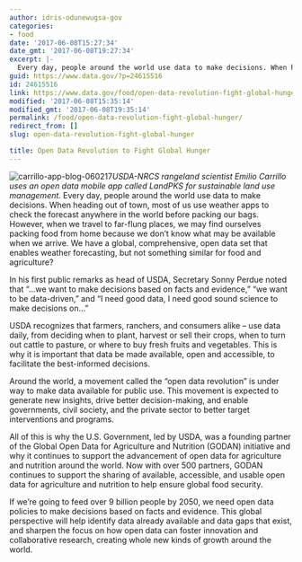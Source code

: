 ```yaml
---
author: idris-odunewugsa-gov
categories:
- food
date: '2017-06-08T15:27:34'
date_gmt: '2017-06-08T19:27:34'
excerpt: |-
  Every day, people around the world use data to make decisions. When heading out of town, most of us use weather apps to check the forecast anywhere in the world before packing our bags. However, when we travel to far-flung…
guid: https://www.data.gov/?p=24615516
id: 24615516
link: https://www.data.gov/food/open-data-revolution-fight-global-hunger/
modified: '2017-06-08T15:35:14'
modified_gmt: '2017-06-08T19:35:14'
permalink: /food/open-data-revolution-fight-global-hunger/
redirect_from: []
slug: open-data-revolution-fight-global-hunger

title: Open Data Revolution to Fight Global Hunger
---
```


![carrillo-app-blog-060217](https://s3.amazonaws.com/bsp-ocsit-prod-east-appdata/datagov/wordpress/2017/06/carrillo-app-blog-060217.jpg)*USDA-NRCS rangeland scientist Emilio Carrillo uses an open data mobile app called LandPKS for sustainable land use management.*
Every day, people around the world use data to make decisions. When heading out of town, most of us use weather apps to check the forecast anywhere in the world before packing our bags. However, when we travel to far-flung places, we may find ourselves packing food from home because we don’t know what may be available when we arrive. We have a global, comprehensive, open data set that enables weather forecasting, but not something similar for food and agriculture?

In his first public remarks as head of USDA, Secretary Sonny Perdue noted that “…we want to make decisions based on facts and evidence,” “we want to be data-driven,” and “I need good data, I need good sound science to make decisions on…”

USDA recognizes that farmers, ranchers, and consumers alike – use data daily, from deciding when to plant, harvest or sell their crops, when to turn out cattle to pasture, or where to buy fresh fruits and vegetables. This is why it is important that data be made available, open and accessible, to facilitate the best-informed decisions.

Around the world, a movement called the “open data revolution” is under way to make data available for public use. This movement is expected to generate new insights, drive better decision-making, and enable governments, civil society, and the private sector to better target interventions and programs.

All of this is why the U.S. Government, led by USDA, was a founding partner of the Global Open Data for Agriculture and Nutrition (GODAN) initiative and why it continues to support the advancement of open data for agriculture and nutrition around the world. Now with over 500 partners, GODAN continues to support the sharing of available, accessible, and usable open data for agriculture and nutrition to help ensure global food security.

If we’re going to feed over 9 billion people by 2050, we need open data policies to make decisions based on facts and evidence. This global perspective will help identify data already available and data gaps that exist, and sharpen the focus on how open data can foster innovation and collaborative research, creating whole new kinds of growth around the world.

